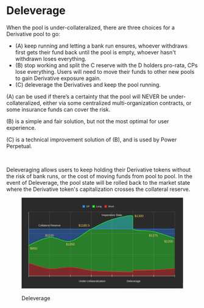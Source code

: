 # Deleverage

When the pool is under-collateralized, there are three choices for a Derivative pool to go:

* (A) keep running and letting a bank run ensures, whoever withdraws first gets their fund back until the pool is empty, whoever hasn't withdrawn loses everything.
* (B) stop working and split the C reserve with the D holders pro-rata, CPs lose everything. Users will need to move their funds to other new pools to gain Derivative exposure again.
* (C) deleverage the Derivatives and keep the pool running.

(A) can be used if there’s a certainty that the pool will NEVER be under-collateralized, either via some centralized multi-organization contracts, or some insurance funds can cover the risk.

(B) is a simple and fair solution, but not the most optimal for user experience.

(C) is a technical improvement solution of (B), and is used by Power Perpetual.

<figure><img src="https://lh3.googleusercontent.com/QMOiBi9THlxH_S2CfmmWGq_CNOKiSEFH54kPOSnubXV9rhdY2Mpgia7viXyA6I9vcUvPgF8aoGGwl9Fi1EzDZwySOXsx7HyyVkIWr6wNG_ffjDABrdS6OlKfbEKwtaCL7Us381sWZ_JdhSfjsAgllwZhw2i8OKHDtIp8hUwpPbDP6TCTmzihg2BrLDINpQ" alt=""><figcaption></figcaption></figure>

Deleveraging allows users to keep holding their Derivative tokens without the risk of bank runs, or the cost of moving funds from pool to pool. In the event of Deleverage, the pool state will be rolled back to the market state where the Derivative token's capitalization crosses the collateral reserve.

<figure><img src="../../.gitbook/assets/image (2).png" alt=""><figcaption><p>Deleverage</p></figcaption></figure>

